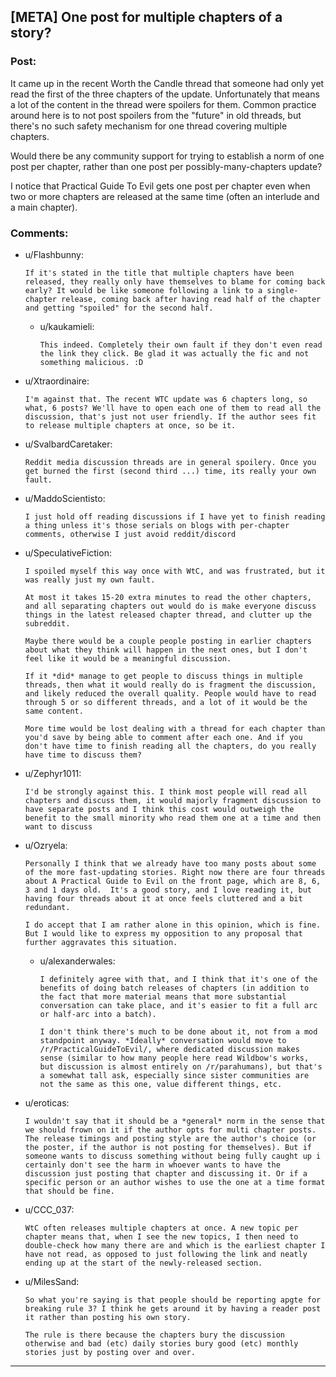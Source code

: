 ## [META] One post for multiple chapters of a story?

### Post:

It came up in the recent Worth the Candle thread that someone had only yet read the first of the three chapters of the update. Unfortunately that means a lot of the content in the thread were spoilers for them. Common practice around here is to not post spoilers from the "future" in old threads, but there's no such safety mechanism for one thread covering multiple chapters.

Would there be any community support for trying to establish a norm of one post per chapter, rather than one post per possibly-many-chapters update?

I notice that Practical Guide To Evil gets one post per chapter even when two or more chapters are released at the same time (often an interlude and a main chapter).

### Comments:

- u/Flashbunny:
  ```
  If it's stated in the title that multiple chapters have been released, they really only have themselves to blame for coming back early? It would be like someone following a link to a single-chapter release, coming back after having read half of the chapter and getting "spoiled" for the second half.
  ```

  - u/kaukamieli:
    ```
    This indeed. Completely their own fault if they don't even read the link they click. Be glad it was actually the fic and not something malicious. :D
    ```

- u/Xtraordinaire:
  ```
  I'm against that. The recent WTC update was 6 chapters long, so what, 6 posts? We'll have to open each one of them to read all the discussion, that's just not user friendly. If the author sees fit to release multiple chapters at once, so be it.
  ```

- u/SvalbardCaretaker:
  ```
  Reddit media discussion threads are in general spoilery. Once you get burned the first (second third ...) time, its really your own fault.
  ```

- u/MaddoScientisto:
  ```
  I just hold off reading discussions if I have yet to finish reading a thing unless it's those serials on blogs with per-chapter comments, otherwise I just avoid reddit/discord
  ```

- u/SpeculativeFiction:
  ```
  I spoiled myself this way once with WtC, and was frustrated, but it was really just my own fault.

  At most it takes 15-20 extra minutes to read the other chapters, and all separating chapters out would do is make everyone discuss things in the latest released chapter thread, and clutter up the subreddit.

  Maybe there would be a couple people posting in earlier chapters about what they think will happen in the next ones, but I don't feel like it would be a meaningful discussion.

  If it *did* manage to get people to discuss things in multiple threads, then what it would really do is fragment the discussion, and likely reduced the overall quality. People would have to read through 5 or so different threads, and a lot of it would be the same content.

  More time would be lost dealing with a thread for each chapter than  you'd save by being able to comment after each one. And if you don't have time to finish reading all the chapters, do you really have time to discuss them?
  ```

- u/Zephyr1011:
  ```
  I'd be strongly against this. I think most people will read all chapters and discuss them, it would majorly fragment discussion to have separate posts and I think this cost would outweigh the benefit to the small minority who read them one at a time and then want to discuss
  ```

- u/Ozryela:
  ```
  Personally I think that we already have too many posts about some of the more fast-updating stories. Right now there are four threads about A Practical Guide to Evil on the front page, which are 8, 6, 3 and 1 days old.  It's a good story, and I love reading it, but having four threads about it at once feels cluttered and a bit redundant.

  I do accept that I am rather alone in this opinion, which is fine. But I would like to express my opposition to any proposal that further aggravates this situation.
  ```

  - u/alexanderwales:
    ```
    I definitely agree with that, and I think that it's one of the benefits of doing batch releases of chapters (in addition to the fact that more material means that more substantial conversation can take place, and it's easier to fit a full arc or half-arc into a batch).

    I don't think there's much to be done about it, not from a mod standpoint anyway. *Ideally* conversation would move to /r/PracticalGuideToEvil/, where dedicated discussion makes sense (similar to how many people here read Wildbow's works, but discussion is almost entirely on /r/parahumans), but that's a somewhat tall ask, especially since sister communities are not the same as this one, value different things, etc.
    ```

- u/eroticas:
  ```
  I wouldn't say that it should be a *general* norm in the sense that we should frown on it if the author opts for multi chapter posts. The release timings and posting style are the author's choice (or the poster, if the author is not posting for themselves). But if someone wants to discuss something without being fully caught up i certainly don't see the harm in whoever wants to have the discussion just posting that chapter and discussing it. Or if a specific person or an author wishes to use the one at a time format that should be fine.
  ```

- u/CCC_037:
  ```
  WtC often releases multiple chapters at once. A new topic per chapter means that, when I see the new topics, I then need to double-check how many there are and which is the earliest chapter I have not read, as opposed to just following the link and neatly ending up at the start of the newly-released section.
  ```

- u/MilesSand:
  ```
  So what you're saying is that people should be reporting apgte for breaking rule 3? I think he gets around it by having a reader post it rather than posting his own story.

  The rule is there because the chapters bury the discussion otherwise and bad (etc) daily stories bury good (etc) monthly stories just by posting over and over.
  ```

---

